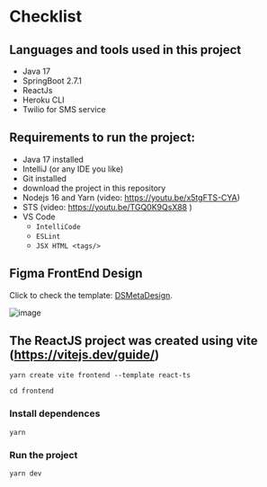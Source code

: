 # Checklist

## Languages and tools used in this project

- Java 17
- SpringBoot 2.7.1
- ReactJs
- Heroku CLI
- Twilio for SMS service

## Requirements to run the project:
- Java 17 installed
- IntelliJ (or any IDE you like)
- Git installed
- download the project in this repository
- Nodejs 16 and Yarn (video: https://youtu.be/x5tgFTS-CYA)
- STS (video: https://youtu.be/TGQ0K9QsX88 )
- VS Code
  - `IntelliCode`
  - `ESLint`
  - `JSX HTML <tags/>`

## Figma FrontEnd Design 

<p>Click to check the template: <a href="https://www.figma.com/file/oDyi3LZOTeYaUcs8obHZwR/DSMeta1?node-id=9%3A581" target="_blank" rel="noopener noreferrer">DSMetaDesign</a>.</p>

![image](https://user-images.githubusercontent.com/64603952/188659866-22652b11-5e9b-4953-8553-e7960fc0ea7f.png)

## The ReactJS project was created using vite (https://vitejs.dev/guide/)

```
yarn create vite frontend --template react-ts
```

```
cd frontend
```

### Install dependences

```
yarn 
```

### Run the project

```
yarn dev
```

